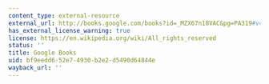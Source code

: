 ```yaml
---
content_type: external-resource
external_url: http://books.google.com/books?id=_MZX67n18VAC&pg=PA319#v=onepage
has_external_license_warning: true
license: https://en.wikipedia.org/wiki/All_rights_reserved
status: ''
title: Google Books
uid: bf9eedd6-52e7-4930-b2e2-d5490d64844e
wayback_url: ''
---
```

